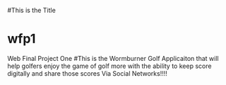 
#This is the Title
# wfp1
Web Final Project One
#This is the Wormburner Golf Applicaiton that will help golfers enjoy the game of golf more with the ability to keep score digitally and share those scores Via Social Networks!!!!
